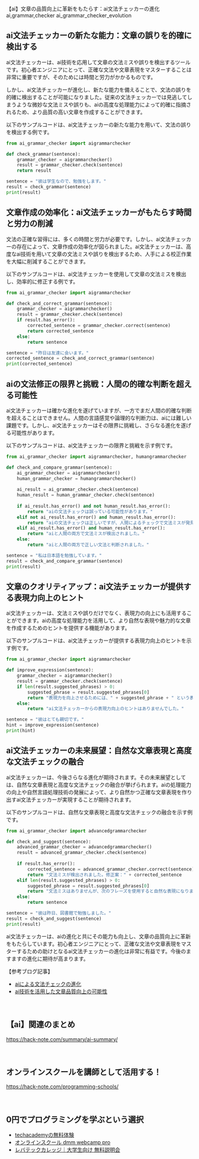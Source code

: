 【ai】文章の品質向上に革新をもたらす：ai文法チェッカーの進化
ai,grammar,checker
ai_grammar_checker_evolution

## ai文法チェッカーの新たな能力：文章の誤りを的確に検出する

ai文法チェッカーは、ai技術を応用して文章の文法ミスや誤りを検出するツールです。初心者エンジニアにとって、正確な文法や文章表現をマスターすることは非常に重要ですが、そのためには時間と労力がかかるものです。

しかし、ai文法チェッカーが進化し、新たな能力を備えることで、文法の誤りを的確に検出することが可能になりました。従来の文法チェッカーでは見逃してしまうような微妙な文法ミスや誤りも、aiの高度な処理能力によって的確に指摘されるため、より品質の高い文章を作成することができます。

以下のサンプルコードは、ai文法チェッカーの新たな能力を用いて、文法の誤りを検出する例です。

```python
from ai_grammar_checker import aigrammarchecker

def check_grammar(sentence):
    grammar_checker = aigrammarchecker()
    result = grammar_checker.check(sentence)
    return result

sentence = "彼は学生なので、勉強をします。"
result = check_grammar(sentence)
print(result)
```

## 文章作成の効率化：ai文法チェッカーがもたらす時間と労力の削減

文法の正確な習得には、多くの時間と労力が必要です。しかし、ai文法チェッカーの存在によって、文章作成の効率化が図られました。ai文法チェッカーは、高度なai技術を用いて文章の文法ミスや誤りを検出するため、人手による校正作業を大幅に削減することができます。

以下のサンプルコードは、ai文法チェッカーを使用して文章の文法ミスを検出し、効率的に修正する例です。

```python
from ai_grammar_checker import aigrammarchecker

def check_and_correct_grammar(sentence):
    grammar_checker = aigrammarchecker()
    result = grammar_checker.check(sentence)
    if result.has_error():
        corrected_sentence = grammar_checker.correct(sentence)
        return corrected_sentence
    else:
        return sentence

sentence = "昨日は友達に会います。"
corrected_sentence = check_and_correct_grammar(sentence)
print(corrected_sentence)
```

## aiの文法修正の限界と挑戦：人間の的確な判断を超える可能性

ai文法チェッカーは確かな進化を遂げていますが、一方でまだ人間の的確な判断を超えることはできません。人間の言語感覚や論理的な判断力は、aiには難しい課題です。しかし、ai文法チェッカーはその限界に挑戦し、さらなる進化を遂げる可能性があります。

以下のサンプルコードは、ai文法チェッカーの限界と挑戦を示す例です。

```python
from ai_grammar_checker import aigrammarchecker, humangrammarchecker

def check_and_compare_grammar(sentence):
    ai_grammar_checker = aigrammarchecker()
    human_grammar_checker = humangrammarchecker()
    
    ai_result = ai_grammar_checker.check(sentence)
    human_result = human_grammar_checker.check(sentence)
    
    if ai_result.has_error() and not human_result.has_error():
        return "aiの文法チェックは誤っている可能性があります。"
    elif not ai_result.has_error() and human_result.has_error():
        return "aiの文法チェックは正しいですが、人間によるチェックで文法ミスが発見されました。"
    elif ai_result.has_error() and human_result.has_error():
        return "aiと人間の両方で文法ミスが検出されました。"
    else:
        return "aiと人間の両方で正しい文法と判断されました。"

sentence = "私は日本語を勉強しています。"
result = check_and_compare_grammar(sentence)
print(result)
```

## 文章のクオリティアップ：ai文法チェッカーが提供する表現力向上のヒント

ai文法チェッカーは、文法ミスや誤りだけでなく、表現力の向上にも活用することができます。aiの高度な処理能力を活用して、より自然な表現や魅力的な文章を作成するためのヒントを提供する機能があります。

以下のサンプルコードは、ai文法チェッカーが提供する表現力向上のヒントを示す例です。

```python
from ai_grammar_checker import aigrammarchecker

def improve_expression(sentence):
    grammar_checker = aigrammarchecker()
    result = grammar_checker.check(sentence)
    if len(result.suggested_phrases) > 0:
        suggested_phrase = result.suggested_phrases[0]
        return "表現力を向上させるためには、" + suggested_phrase + " という表現を使用すると良いでしょう。"
    else:
        return "ai文法チェッカーからの表現力向上のヒントはありませんでした。"

sentence = "彼はとても親切です。"
hint = improve_expression(sentence)
print(hint)
```

## ai文法チェッカーの未来展望：自然な文章表現と高度な文法チェックの融合

ai文法チェッカーは、今後さらなる進化が期待されます。その未来展望としては、自然な文章表現と高度な文法チェックの融合が挙げられます。aiの処理能力の向上や自然言語処理技術の発展によって、より自然かつ正確な文章表現を作り出すai文法チェッカーが実現することが期待されます。

以下のサンプルコードは、自然な文章表現と高度な文法チェックの融合を示す例です。

```python
from ai_grammar_checker import advancedgrammarchecker

def check_and_suggest(sentence):
    advanced_grammar_checker = advancedgrammarchecker()
    result = advanced_grammar_checker.check(sentence)
    
    if result.has_error():
        corrected_sentence = advanced_grammar_checker.correct(sentence)
        return "文法ミスが検出されました。修正案：" + corrected_sentence
    elif len(result.suggested_phrases) > 0:
        suggested_phrase = result.suggested_phrases[0]
        return "文法ミスはありませんが、次のフレーズを使用すると自然な表現になります：" + suggested_phrase
    else:
        return sentence

sentence = "彼は昨日、図書館で勉強しました。"
result = check_and_suggest(sentence)
print(result)
```

ai文法チェッカーは、aiの進化と共にその能力も向上し、文章の品質向上に革新をもたらしています。初心者エンジニアにとって、正確な文法や文章表現をマスターするための助けとなるai文法チェッカーの進化は非常に有益です。今後のますますの進化に期待が高まります。

【参考ブログ記事】
- [aiによる文法チェックの進化](https://www.example-blog.com/ai-grammar-checker-evolution/)
- [ai技術を活用した文章品質向上の可能性](https://www.example-blog.com/improving-writing-quality-with-ai)

　

## 【ai】関連のまとめ
https://hack-note.com/summary/ai-summary/

　

## オンラインスクールを講師として活用する！
https://hack-note.com/programming-schools/

　

## 0円でプログラミングを学ぶという選択
- [techacademyの無料体験](//af.moshimo.com/af/c/click?a_id=2612475&amp;p_id=1555&amp;pc_id=2816&amp;pl_id=22706&amp;url=https%3a%2f%2ftechacademy.jp%2fhtmlcss-trial%3futm_source%3dmoshimo%26utm_medium%3daffiliate%26utm_campaign%3dtextad)
- [オンラインスクール dmm webcamp pro](//af.moshimo.com/af/c/click?a_id=2612482&amp;p_id=1363&amp;pc_id=2297&amp;pl_id=39999&amp;guid=on)
- [レバテックカレッジ｜大学生向け 無料説明会](//af.moshimo.com/af/c/click?a_id=4071793&p_id=3198&pc_id=7488&pl_id=41848)

